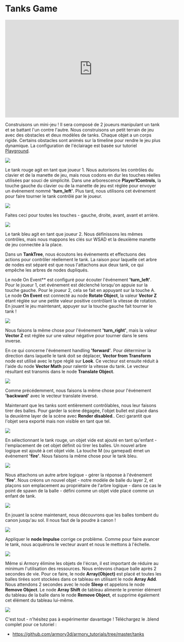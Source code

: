 # Tanks Game

<iframe width="560" height="315" src="https://www.youtube.com/embed/5b97eR5_fQI?rel=0" frameborder="0" allow="autoplay; encrypted-media" allowfullscreen></iframe>

Construisons un mini-jeu ! Il sera composé de 2 joueurs manipulant un tank et se battant l'un contre l'autre. Nous construisons un petit terrain de jeu avec des obstacles et deux modèles de tanks. Chaque objet a un corps rigide. Certains obstacles sont animés sur la timeline pour rendre le jeu plus dynamique. La configuration de l'éclairage est basée sur tutoriel [Playground](./getting_started/playground.md).

![](./getting_started/img/tanks/1.jpg)

Le tank rouge agit en tant que joueur 1. Nous autorisons les contrôles du clavier et de la manette de jeu, mais nous codons en dur les touches réelles utilisées par souci de simplicité. Dans une arborescence **Player1Controls**, la touche gauche du clavier ou de la manette de jeu est réglée pour envoyer un événement nommé **'turn_left'**. Plus tard, nous utilisons cet événement pour faire tourner le tank contrôlé par le joueur.

![](./getting_started/img/tanks/2.jpg)

Faites ceci pour toutes les touches - gauche, droite, avant, avant et arrière.

![](./getting_started/img/tanks/3.jpg)

Le tank bleu agit en tant que joueur 2. Nous définissons les mêmes contrôles, mais nous mappons les clés sur WSAD et la deuxième manette de jeu connectée à la place.

Dans un **TankTree**, nous écoutons les événements et effectuons des actions pour contrôler réellement le tank. La raison pour laquelle cet arbre de nodes est séparé est que nous l'attachons aux deux tank, ce qui empêche les arbres de nodes dupliqués.

Le node On Event** est configuré pour écouter l'événement **'turn_left'**. Pour le joueur 1, cet événement est déclenché lorsqu'on appuie sur la touche gauche. Pour le joueur 2, cela se fait en appuyant sur la touche A. Le node **On Event** est connecté au node **Rotate Object**, la valeur **Vector Z** étant réglée sur une petite valeur positive contrôlant la vitesse de rotation. En jouant le jeu maintenant, appuyer sur la touche gauche fait tourner le tank ! 

![](./getting_started/img/tanks/4.jpg)

Nous faisons la même chose pour l'événement **'turn_right'**, mais la valeur **Vector Z** est réglée sur une valeur négative pour tourner dans le sens inverse.

En ce qui concerne l'événement handling **'forward'**. Pour déterminer la direction dans laquelle le tank doit se déplacer, **Vector from Transform** node est utilisé avec le type réglé sur **Look**. Ce vecteur est ensuite réduit à l'aide du node **Vector Math** pour ralentir la vitesse du tank. Le vecteur résultant est transmis dans le node **Translate Object**.

![](./getting_started/img/tanks/5.jpg)

Comme précédemment, nous faisons la même chose pour l'événement **'backward'** avec le vecteur translate inversé.

Maintenant que les tanks sont entièrement contrôlables, nous leur faisons tirer des balles. Pour garder la scène dégagée, l'objet bullet est placé dans la deuxième layer de la scène avec **Render disabled**.. Ceci garantit que l'objet sera exporté mais non visible en tant que tel.

![](./getting_started/img/tanks/6.jpg)

En sélectionnant le tank rouge, un objet vide est ajouté en tant qu'enfant - l'emplacement de cet objet définit où tirer les balles. Un nouvel arbre logique est ajouté à cet objet vide. La touche M (ou gamepad) émet un événement **'fire'**. Nous faisons la même chose pour le tank bleu.

![](./getting_started/img/tanks/7.jpg)

Nous attachons un autre arbre logique - gérer la réponse à l'événement **'fire'**. Nous créons un nouvel objet - notre modèle de balle du layer 2, et plaçons son emplacement au propriétaire de l'arbre logique - dans ce cas le point de spawn de la balle - défini comme un objet vide placé comme un enfant de tank.

![](./getting_started/img/tanks/8.jpg)

En jouant la scène maintenant, nous découvrons que les balles tombent du canon jusqu'au sol. Il nous faut de la poudre à canon !

![](./getting_started/img/tanks/a.jpg)

Appliquer le **node Impulse** corrige ce problème. Comme pour faire avancer le tank, nous acquérons le vecteur avant et nous le mettons à l'échelle.

![](./getting_started/img/tanks/9.jpg)

Même si Armory élimine les objets de l'écran, il est important de réduire au minimum l'utilisation des ressources. Nous enlevons chaque balle après 2 secondes de vie. Pour ce faire, le node **Array(Object)** est placé et toutes les balles tirées sont stockées dans ce tableau en utilisant le node **Array Add**. Nous attendons 2 secondes avec le node **Sleep** et appelons le node **Remove Object**. Le node  **Array Shift** de tableau alimente le premier élément du tableau de la balle dans le node **Remove Object**, et supprime également cet élément du tableau lui-même.

![](./getting_started/img/tanks/10.jpg)

C'est tout - n'hésitez pas à expérimenter davantage ! Téléchargez le .blend complet pour ce tutoriel :

- https://github.com/armory3d/armory_tutorials/tree/master/tanks
